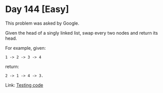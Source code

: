 # Day 144 \[Easy\]

This problem was asked by Google.

Given the head of a singly linked list, swap every two nodes and return its head.

For example, given:

`1 -> 2 -> 3 -> 4`

return:

`2 -> 1 -> 4 -> 3.`

Link: [Testing code](../../test/TestDay145.cpp)